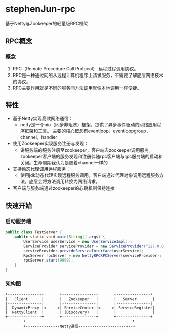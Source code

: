 # stephenJun-rpc
基于Netty与Zookeeper的轻量级RPC框架

## RPC概念

### 概念

1. RPC（Remote Procedure Call Protocol） 远程过程调用协议。
2. RPC是一种通过网络从远程计算机程序上请求服务，不需要了解底层网络技术的协议。
3. RPC主要作用就是不同的服务间方法调用就像本地调用一样便捷。

## 特性
- 基于Netty实现高效网络通信：
  - netty是一个nio（同步非阻塞）框架，提供了异步事件驱动的网络应用程序框架和工具。 主要的核心概念有eventloop，eventloopgroup，channel，handler
- 使用Zookeeper实现服务注册与发现：
  - 讲服务端的服务注册至zookeeper，客户端去zookeeper调用服务。zookeeper客户端的服务发现和注册伴随rpc客户端与rpc服务端的启动和关闭。生命周期我认为是随着channel一样的
- 支持动态代理调用远程服务：
  - 使用jdk动态代理实现远程服务调用，客户端通过代理对象调用远程服务方法，底层会将方法调用转换为网络请求。
- 客户端与服务端通过zookeeper的心跳机制保持连接

## 快速开始

### 启动服务端
```java
public class TestServer {
    public static void main(String[] args) {
        UserService userService = new UserServiceImpl();
        ServiceProvider serviceProvider = new ServiceProvider("127.0.0.1", 9999);
        serviceProvider.provideServiceInterface(userService);
        RpcServer rpcServer = new NettyRPCRPCServer(serviceProvider);
        rpcServer.start(9999);
    }
}
```
### 架构图
```plaintext
+---------------+       +---------------+       +---------------+
|   Client      |       |   Zookeeper   |       |   Server       |
|---------------|       |---------------|       |---------------|
|  DynamicProxy |<----->| ServiceCenter |<----->| ServiceRegister|
|  NettyClient  |       | (Discovery)   |       |                |
+---------------+       +---------------+       +---------------+
        ↓                                               ↑
        +---------------Netty通信------------------------+
```
